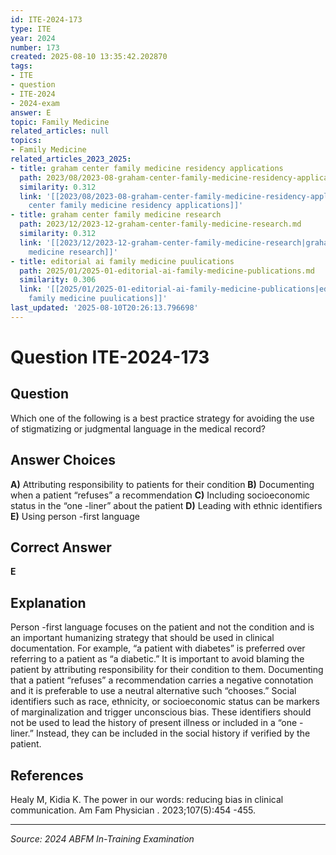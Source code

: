 ```yaml
---
id: ITE-2024-173
type: ITE
year: 2024
number: 173
created: 2025-08-10 13:35:42.202870
tags:
- ITE
- question
- ITE-2024
- 2024-exam
answer: E
topic: Family Medicine
related_articles: null
topics:
- Family Medicine
related_articles_2023_2025:
- title: graham center family medicine residency applications
  path: 2023/08/2023-08-graham-center-family-medicine-residency-applications.md
  similarity: 0.312
  link: '[[2023/08/2023-08-graham-center-family-medicine-residency-applications|graham
    center family medicine residency applications]]'
- title: graham center family medicine research
  path: 2023/12/2023-12-graham-center-family-medicine-research.md
  similarity: 0.312
  link: '[[2023/12/2023-12-graham-center-family-medicine-research|graham center family
    medicine research]]'
- title: editorial ai family medicine puulications
  path: 2025/01/2025-01-editorial-ai-family-medicine-publications.md
  similarity: 0.306
  link: '[[2025/01/2025-01-editorial-ai-family-medicine-publications|editorial ai
    family medicine puulications]]'
last_updated: '2025-08-10T20:26:13.796698'
---
```


# Question ITE-2024-173

## Question
Which one of the following is a best practice strategy for avoiding the use of stigmatizing or 
judgmental language in the medical record?

## Answer Choices
**A)** Attributing responsibility to patients for their condition
**B)** Documenting when a patient “refuses” a recommendation
**C)** Including socioeconomic status in the “one -liner” about the patient
**D)** Leading with ethnic identifiers
**E)** Using person -first language

## Correct Answer
**E**

## Explanation
Person -first language focuses on the patient and not the condition and is an important humanizing strategy that should be used in clinical documentation. For example, “a patient with diabetes” is preferred over referring to a patient as “a diabetic.” It is important to avoid blaming the patient by attributing responsibility for their condition to them. Documenting that a patient “refuses” a recommendation carries a negative connotation and it is preferable to use a neutral alternative such “chooses.” Social identifiers such as race, ethnicity, or socioeconomic status can be markers of marginalization and trigger unconscious bias. These identifiers should not be used to lead the history of present illness or included in a “one -liner.” Instead, they can be included in the social history if verified by the patient.

## References
Healy M, Kidia K. The power in our words: reducing bias in clinical communication. Am Fam Physician . 2023;107(5):454 -455.

---
*Source: 2024 ABFM In-Training Examination*